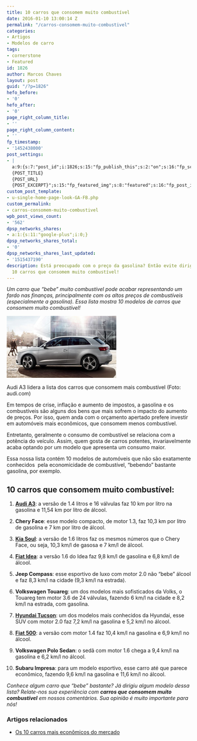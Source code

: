 ```yaml
---
title: 10 carros que consomem muito combustível
date: 2016-01-10 13:00:14 Z
permalink: "/carros-consomem-muito-combustivel"
categories:
- Artigos
- Modelos de carro
tags:
- cornerstone
- Featured
id: 1826
author: Marcos Chaves
layout: post
guid: "/?p=1826"
hefo_before:
- '0'
hefo_after:
- '0'
page_right_column_title:
- ''
page_right_column_content:
- ''
fp_timestamp:
- '1452438000'
post_settings:
- |
  a:9:{s:7:"post_id";i:1826;s:15:"fp_publish_this";s:2:"on";s:16:"fp_schedule_this";s:3:"yes";s:11:"fp_datetime";s:16:"2016/01/10 13:00";s:18:"fp_timezone_offset";s:3:"120";s:8:"msg_body";s:66:"Novo post no {SITE_NAME}
  {POST_TITLE}
  {POST_URL}
  {POST_EXCERPT}";s:15:"fp_featured_img";s:8:"featured";s:16:"fp_post_img_text";s:0:"";s:5:"pages";a:2:{i:0;s:3:"own";i:1;s:15:"520743491417556";}}
custom_post_template:
- u-single-home-page-look-GA-FB.php
custom_permalink:
- carros-consomem-muito-combustivel
wpb_post_views_count:
- '562'
dpsp_networks_shares:
- a:1:{s:11:"google-plus";i:0;}
dpsp_networks_shares_total:
- '0'
dpsp_networks_shares_last_updated:
- '1515437190'
description: Está preocupado com o preço da gasolina? Então evite dirigir um desses
  10 carros que consomem muito combustível!
---
```


_Um carro que “bebe” muito combustível pode acabar representando um fardo nas finanças, principalmente com os altos preços de combustíveis (especialmente a gasolina). Essa lista mostra 10 modelos de carros que consomem muito combustível!_

<div id="attachment_2007"  class="wp-caption alignleft">
  <img class="wp-image-2007 size-medium" src="/wp-content/uploads/2016/01/audi-a3-300x169.jpg" alt="Audi A3 estacionado" width="300" height="169" />
  
  <p class="wp-caption-text">
    Audi A3 lidera a lista dos carros que consomem mais combustível (Foto: audi.com)
  </p>
</div>

Em tempos de crise, inflação e aumento de impostos, a gasolina e os combustíveis são alguns dos bens que mais sofrem o impacto do aumento de preços. Por isso, quem anda com o orçamento apertado prefere investir em automóveis mais econômicos, que consomem menos combustível.

Entretanto, geralmente o consumo de combustível se relaciona com a potência do veículo. Assim, quem gosta de carros potentes, invariavelmente acaba optando por um modelo que apresenta um consumo maior.

Essa nossa lista contém 10 modelos de automóveis que não são exatamente conhecidos  pela economicidade de combustível, “bebendo” bastante gasolina, por exemplo.

## **10 carros que consomem muito combustível:**

  1. [**Audi A3**](/seguro-audi-a3): a versão de 1.4 litros e 16 válvulas faz 10 km por litro na gasolina e 11,54 km por litro de álcool.

<ol start="2">
  <li>
    <strong>Chery Face</strong>: esse modelo compacto, de motor 1.3, faz 10,3 km por litro de gasolina e 7 km por litro de álcool.
  </li>
</ol>

<ol start="3">
  <li>
    <a href="/seguro-auto-para-kia-soul"><strong>Kia Soul</strong></a>: a versão de 1.6 litros faz os mesmos números que o Chery Face, ou seja, 10,3 km/l de gasosa e 7 km/l de álcool.
  </li>
</ol>

<ol start="4">
  <li>
    <a href="/seguro-auto-fiat-idea"><strong>Fiat Idea</strong></a>: a versão 1.6 do Idea faz 9,8 km/l de gasolina e 6,8 km/l de álcool.
  </li>
</ol>

<ol start="5">
  <li>
    <strong>Jeep Compass</strong>: esse esportivo de luxo com motor 2.0 não “bebe” álcool e faz 8,3 km/l na cidade (9,3 km/l na estrada).
  </li>
</ol>

<ol start="6">
  <li>
    <strong>Volkswagen Touareg</strong>: um dos modelos mais sofisticados da Volks, o Touareg tem motor 3.6 de 24 válvulas, fazendo 6 km/l na cidade e 8,2 km/l na estrada, com gasolina.
  </li>
</ol>

<ol start="7">
  <li>
    <a href="/seguro-l200-ranger-cruzer-tucson"><strong>Hyundai Tucson</strong></a>: um dos modelos mais conhecidos da Hyundai, esse SUV com motor 2.0 faz 7,2 km/l na gasolina e 5,2 km/l no álcool.
  </li>
</ol>

<ol start="8">
  <li>
    <a href="/seguro-auto-fiat-500-cabrio"><strong>Fiat 500</strong></a>: a versão com motor 1.4 faz 10,4 km/l na gasolina e 6,9 km/l no álcool.
  </li>
</ol>

<ol start="9">
  <li>
    <strong>Volkswagen Polo Sedan</strong>: o sedã com motor 1.6 chega a 9,4 km/l na gasolina e 6,2 km/l no álcool.
  </li>
</ol>

<ol start="10">
  <li>
    <strong>Subaru Impresa</strong>: para um modelo esportivo, esse carro até que parece econômico, fazendo 9,6 km/l na gasolina e 11,6 km/l no álcool.
  </li>
</ol>

_Conhece algum carro que “bebe” bastante? Já dirigiu algum modelo dessa lista? Relate-nos sua experiência com **carros que consomem muito combustível** em nossos comentários. Sua opinião é muito importante para nós!_

### Artigos relacionados

  * <a href="/10-carros-economicos" target="_blank">Os 10 carros mais econômicos do mercado</a>